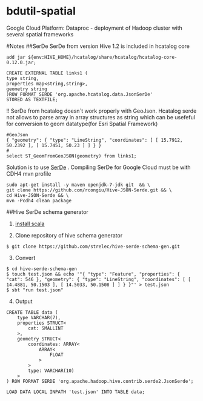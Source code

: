 # bdutil-spatial
 Google Cloud Platform: Dataproc - deployment of Hadoop cluster with several spatial frameworks






#Notes
##SerDe
SerDe from version Hive 1.2 is included in hcatalog core
```
add jar ${env:HIVE_HOME}/hcatalog/share/hcatalog/hcatalog-core-0.12.0.jar;
```
```
CREATE EXTERNAL TABLE links1 (
type string,
properties map<string,string>,
geometry string
)ROW FORMAT SERDE 'org.apache.hcatalog.data.JsonSerDe'
STORED AS TEXTFILE;
```
!! SerDe from hcatalog doesn`t work properly with GeoJson. Hcatalog serde not allows to parse array in array structures as string which can be usefeful for conversion to geom datatype(for Esri Spatial Framework)
```
#GeoJson
{ "geometry": { "type": "LineString", "coordinates": [ [ 15.7912, 50.2392 ], [ 15.7451, 50.23 ] ] } }
#
select ST_GeomFromGeoJSON(geometry) from links1;
```

Solution is to use [SerDe](https://github.com/rcongiu/Hive-JSON-Serde) .
Compiling SerDe for Google Cloud must be with CDH4 mvn profile
```
sudo apt-get install -y maven openjdk-7-jdk git  && \
git clone https://github.com/rcongiu/Hive-JSON-Serde.git && \
cd Hive-JSON-Serde && \
mvn -Pcdh4 clean package
```

##Hive SerDe schema generator
1) [install scala](http://www.scala-sbt.org/download.html)

2) Clone repository of hive schema generator
```
$ git clone https://github.com/strelec/hive-serde-schema-gen.git
```

3) Convert
```
$ cd hive-serde-schema-gen
$ touch test.json && echo '"{ "type": "Feature", "properties": { "cat": 546 }, "geometry": { "type": "LineString", "coordinates": [ [ 14.4881, 50.1503 ], [ 14.5033, 50.1508 ] ] } }"' > test.json
$ sbt "run test.json"
```

4) Output
```
CREATE TABLE data (
	type VARCHAR(7),
	properties STRUCT<
		cat: SMALLINT
	>,
	geometry STRUCT<
		coordinates: ARRAY<
			ARRAY<
				FLOAT
			>
		>
		type: VARCHAR(10)
	>
) ROW FORMAT SERDE 'org.apache.hadoop.hive.contrib.serde2.JsonSerde';

LOAD DATA LOCAL INPATH 'test.json' INTO TABLE data;
```


